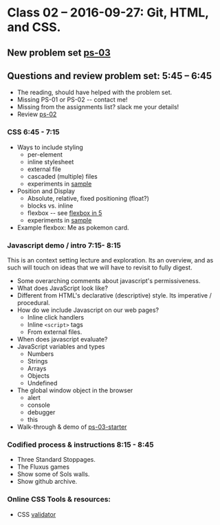 # Class 02 – 2016-09-27: Git, HTML, and CSS.

## New problem set [ps-03](ps-03.html)


## Questions and review problem set:  5:45 – 6:45 
* The reading, should have helped with the problem set.
* Missing PS-01 or PS-02 -- contact me!
* Missing from the assignments list? slack me your details!
* Review [ps-02](ps-02.html)
  
 
### CSS   6:45 - 7:15
* Ways to include styling
  * per-element
  * inline stylesheet
  * external file
  * cascaded (multiple) files
  * experiments in [sample](sample.html)
* Position and Display
  * Absolute, relative, fixed positioning  (float?)
  * blocks vs. inline
  * flexbox -- see [flexbox in 5](http://flexboxin5.com/)
  * experiments in [sample](sample.html)
* Example flexbox: Me as pokemon card.


### Javascript demo / intro  7:15- 8:15
This is an context setting lecture and exploration. Its an overview, and as such will touch on ideas that we will have to revisit to fully digest.
* Some overarching comments about javascript's permissiveness.
* What does JavaScript look like?
* Different from HTML's declarative (descriptive) style. Its imperative / procedural. 
* How do we include Javascript on our web pages?
  * Inline click handlers
  * Inline `<script>` tags
  * From external files.
* When does javascript evaluate?
* JavaScript variables and types
  * Numbers
  * Strings
  * Arrays
  * Objects
  * Undefined
* The global window object in the browser   
  * alert
  * console
  * debugger
  * this
* Walk-through & demo of [ps-03-starter](ps-03-starter.html)

### Codified process & instructions  8:15 - 8:45
* Three Standard Stoppages.
* The Fluxus games
* Show some of Sols walls.
* Show github archive.
 


### Online CSS Tools & resources:
* CSS [validator](https://jigsaw.w3.org/css-validator/)

